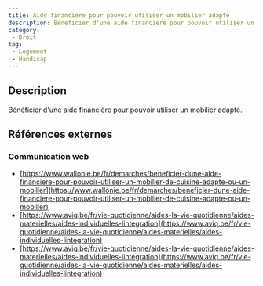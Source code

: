 ```yaml
---
title: Aide financière pour pouvoir utiliser un mobilier adapté
description: Bénéficier d'une aide financière pour pouvoir utiliser un mobilier adapté
category: 
 - Droit
tag: 
 - Logement
 - Handicap
---
```


## Description

Bénéficier d'une aide financière pour pouvoir utiliser un mobilier adapté.

## Références externes 

### Communication web

- [https://www.wallonie.be/fr/demarches/beneficier-dune-aide-financiere-pour-pouvoir-utiliser-un-mobilier-de-cuisine-adapte-ou-un-mobilier](https://www.wallonie.be/fr/demarches/beneficier-dune-aide-financiere-pour-pouvoir-utiliser-un-mobilier-de-cuisine-adapte-ou-un-mobilier)
- [https://www.aviq.be/fr/vie-quotidienne/aides-la-vie-quotidienne/aides-materielles/aides-individuelles-lintegration](https://www.aviq.be/fr/vie-quotidienne/aides-la-vie-quotidienne/aides-materielles/aides-individuelles-lintegration)
- [https://www.aviq.be/fr/vie-quotidienne/aides-la-vie-quotidienne/aides-materielles/aides-individuelles-lintegration](https://www.aviq.be/fr/vie-quotidienne/aides-la-vie-quotidienne/aides-materielles/aides-individuelles-lintegration)


